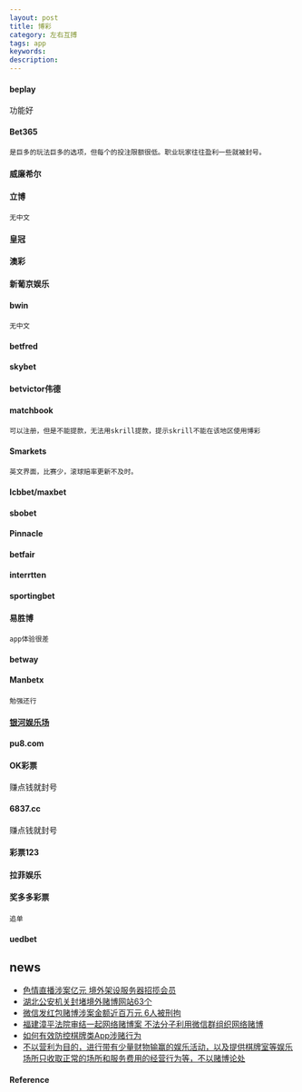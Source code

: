 ```yaml
---
layout: post
title: 博彩
category: 左右互搏
tags: app
keywords: 
description: 
---
```


#### beplay

功能好

#### Bet365
	是巨多的玩法巨多的选项，但每个的投注限额很低。职业玩家往往盈利一些就被封号。
#### 威廉希尔
#### 立博
	无中文
	
#### 皇冠
#### 澳彩
#### 新葡京娱乐
#### bwin
	无中文
#### betfred
#### skybet
#### betvictor伟德

#### matchbook
	可以注册，但是不能提款，无法用skrill提款，提示skrill不能在该地区使用博彩

#### Smarkets
	英文界面，比赛少，滚球赔率更新不及时。

#### Icbbet/maxbet
#### sbobet
#### Pinnacle
#### betfair
#### interrtten
#### sportingbet

#### 易胜博
	app体验很差

#### betway

#### Manbetx
	勉强还行

#### [银河娱乐场](pujing.com)

#### pu8.com

#### OK彩票

赚点钱就封号

#### 6837.cc

赚点钱就封号

#### 彩票123

#### 拉菲娱乐

#### 奖多多彩票
	追单

#### uedbet


## news

* [色情直播涉案亿元 境外架设服务器招揽会员](http://news.online.sh.cn/news/gb/content/2018-09/19/content_9050771.htm)
* [湖北公安机关封堵境外赌博网站63个](http://www.xinhuanet.com/local/2018-06/13/c_1122981521.htm)
* [微信发红包赌博涉案金额近百万元 6人被刑拘](http://www.xinhuanet.com/2018-05/31/c_1122917340.htm)
* [福建漳平法院审结一起网络赌博案 不法分子利用微信群组织网络赌博](http://www.xinhuanet.com/2018-05/31/c_1122917170.htm)
* [如何有效防控棋牌类App涉赌行为](http://www.spp.gov.cn/spp/llyj/201807/t20180714_384832.shtml)
* [不以营利为目的，进行带有少量财物输赢的娱乐活动，以及提供棋牌室等娱乐场所只收取正常的场所和服务费用的经营行为等，不以赌博论处](https://zhidao.baidu.com/question/582684626.html)

#### Reference
